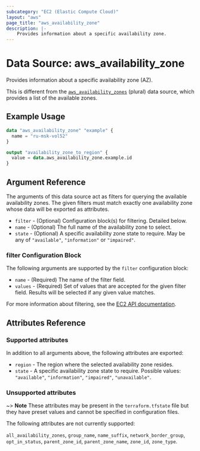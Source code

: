 ```yaml
---
subcategory: "EC2 (Elastic Compute Cloud)"
layout: "aws"
page_title: "aws_availability_zone"
description: |-
    Provides information about a specific availability zone.
---
```


# Data Source: aws_availability_zone

Provides information about a specific availability zone (AZ).

This is different from the [`aws_availability_zones`][tf-availability-zones] (plural) data source,
which provides a list of the available zones.

[tf-availability-zones]: availability_zones.html

## Example Usage

```terraform
data "aws_availability_zone" "example" {
  name = "ru-msk-vol52"
}

output "availability_zone_to_region" {
  value = data.aws_availability_zone.example.id
}
```

## Argument Reference

The arguments of this data source act as filters for querying the available
availability zones. The given filters must match exactly one availability
zone whose data will be exported as attributes.

* `filter` - (Optional) Configuration block(s) for filtering. Detailed below.
* `name` - (Optional) The full name of the availability zone to select.
* `state` - (Optional) A specific availability zone state to require. May be any of `"available"`, `"information"` or `"impaired"`.

### filter Configuration Block

The following arguments are supported by the `filter` configuration block:

* `name` - (Required) The name of the filter field.
* `values` - (Required) Set of values that are accepted for the given filter field. Results will be selected if any given value matches.

For more information about filtering, see the [EC2 API documentation][describe-azs].

[describe-azs]: https://docs.cloud.croc.ru/en/api/ec2/placements/DescribeAvailabilityZones.html

## Attributes Reference

### Supported attributes

In addition to all arguments above, the following attributes are exported:

* `region` - The region where the selected availability zone resides.
* `state` - A specific availability zone state to require. Possible values: `"available"`, `"information"`, `"impaired"`, `"unavailable"`.

### Unsupported attributes

~> **Note** These attributes may be present in the `terraform.tfstate` file but they have preset values and cannot be specified in configuration files.

The following attributes are not currently supported:

`all_availability_zones`, `group_name`, `name_suffix`, `network_border_group`, `opt_in_status`, `parent_zone_id`, `parent_zone_name`, `zone_id`, `zone_type`.
